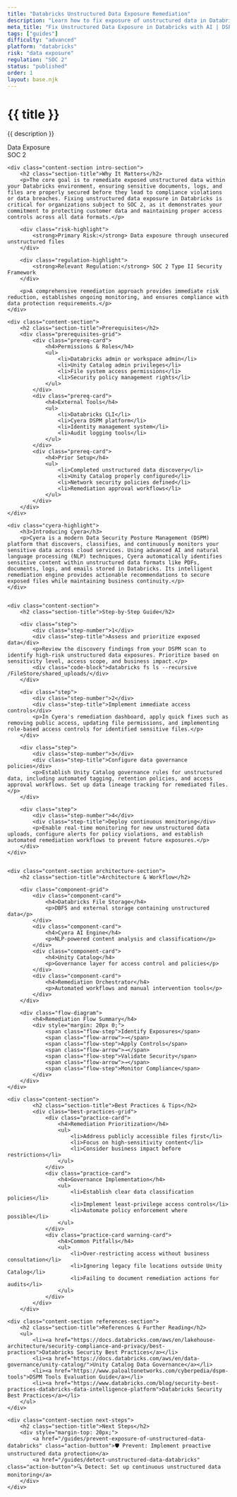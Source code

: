 ```yaml
---
title: "Databricks Unstructured Data Exposure Remediation"
description: "Learn how to fix exposure of unstructured data in Databricks environments. Follow step-by-step guidance for SOC 2 compliance and data protection."
meta_title: "Fix Unstructured Data Exposure in Databricks with AI | DSPM Guide"
tags: ["guides"]
difficulty: "advanced"
platform: "databricks"
risk: "data exposure"
regulation: "SOC 2"
status: "published"
order: 1
layout: base.njk
---
```


<div class="container">
    <div class="header">
        <h1>{{ title }}</h1>
        <p>{{ description }}</p>
        <div class="badge">Data Exposure</div>
        <div class="badge regulation">SOC 2</div>
    </div>

    <div class="content-section intro-section">
        <h2 class="section-title">Why It Matters</h2>
        <p>The core goal is to remediate exposed unstructured data within your Databricks environment, ensuring sensitive documents, logs, and files are properly secured before they lead to compliance violations or data breaches. Fixing unstructured data exposure in Databricks is critical for organizations subject to SOC 2, as it demonstrates your commitment to protecting customer data and maintaining proper access controls across all data formats.</p>
        
        <div class="risk-highlight">
            <strong>Primary Risk:</strong> Data exposure through unsecured unstructured files
        </div>
        
        <div class="regulation-highlight">
            <strong>Relevant Regulation:</strong> SOC 2 Type II Security Framework
        </div>
        
        <p>A comprehensive remediation approach provides immediate risk reduction, establishes ongoing monitoring, and ensures compliance with data protection requirements.</p>
    </div>

    <div class="content-section">
        <h2 class="section-title">Prerequisites</h2>
        <div class="prerequisites-grid">
            <div class="prereq-card">
                <h4>Permissions & Roles</h4>
                <ul>
                    <li>Databricks admin or workspace admin</li>
                    <li>Unity Catalog admin privileges</li>
                    <li>File system access permissions</li>
                    <li>Security policy management rights</li>
                </ul>
            </div>
            <div class="prereq-card">
                <h4>External Tools</h4>
                <ul>
                    <li>Databricks CLI</li>
                    <li>Cyera DSPM platform</li>
                    <li>Identity management system</li>
                    <li>Audit logging tools</li>
                </ul>
            </div>
            <div class="prereq-card">
                <h4>Prior Setup</h4>
                <ul>
                    <li>Completed unstructured data discovery</li>
                    <li>Unity Catalog properly configured</li>
                    <li>Network security policies defined</li>
                    <li>Remediation approval workflows</li>
                </ul>
            </div>
        </div>
    </div>
	
    <div class="cyera-highlight">
        <h3>Introducing Cyera</h3>
        <p>Cyera is a modern Data Security Posture Management (DSPM) platform that discovers, classifies, and continuously monitors your sensitive data across cloud services. Using advanced AI and natural language processing (NLP) techniques, Cyera automatically identifies sensitive content within unstructured data formats like PDFs, documents, logs, and emails stored in Databricks. Its intelligent remediation engine provides actionable recommendations to secure exposed files while maintaining business continuity.</p>
    </div>
	

    <div class="content-section">
        <h2 class="section-title">Step-by-Step Guide</h2>
        
        <div class="step">
            <div class="step-number">1</div>
            <div class="step-title">Assess and prioritize exposed data</div>
            <p>Review the discovery findings from your DSPM scan to identify high-risk unstructured data exposures. Prioritize based on sensitivity level, access scope, and business impact.</p>
            <div class="code-block">databricks fs ls --recursive /FileStore/shared_uploads/</div>
        </div>

        <div class="step">
            <div class="step-number">2</div>
            <div class="step-title">Implement immediate access controls</div>
            <p>In Cyera's remediation dashboard, apply quick fixes such as removing public access, updating file permissions, and implementing role-based access controls for identified sensitive files.</p>
        </div>

        <div class="step">
            <div class="step-number">3</div>
            <div class="step-title">Configure data governance policies</div>
            <p>Establish Unity Catalog governance rules for unstructured data, including automated tagging, retention policies, and access approval workflows. Set up data lineage tracking for remediated files.</p>
        </div>

        <div class="step">
            <div class="step-number">4</div>
            <div class="step-title">Deploy continuous monitoring</div>
            <p>Enable real-time monitoring for new unstructured data uploads, configure alerts for policy violations, and establish automated remediation workflows to prevent future exposures.</p>
        </div>
    </div>


    <div class="content-section architecture-section">
        <h2 class="section-title">Architecture & Workflow</h2>
        
        <div class="component-grid">
            <div class="component-card">
                <h4>Databricks File Storage</h4>
                <p>DBFS and external storage containing unstructured data</p>
            </div>
            <div class="component-card">
                <h4>Cyera AI Engine</h4>
                <p>NLP-powered content analysis and classification</p>
            </div>
            <div class="component-card">
                <h4>Unity Catalog</h4>
                <p>Governance layer for access control and policies</p>
            </div>
            <div class="component-card">
                <h4>Remediation Orchestrator</h4>
                <p>Automated workflows and manual intervention tools</p>
            </div>
        </div>

        <div class="flow-diagram">
            <h4>Remediation Flow Summary</h4>
            <div style="margin: 20px 0;">
                <span class="flow-step">Identify Exposures</span>
                <span class="flow-arrow">→</span>
                <span class="flow-step">Apply Controls</span>
                <span class="flow-arrow">→</span>
                <span class="flow-step">Validate Security</span>
                <span class="flow-arrow">→</span>
                <span class="flow-step">Monitor Compliance</span>
            </div>
        </div>
    </div>

	<div class="content-section">
	        <h2 class="section-title">Best Practices & Tips</h2>
	        <div class="best-practices-grid">
	            <div class="practice-card">
	                <h4>Remediation Prioritization</h4>
	                <ul>
	                    <li>Address publicly accessible files first</li>
	                    <li>Focus on high-sensitivity content</li>
	                    <li>Consider business impact before restrictions</li>
	                </ul>
	            </div>
	            <div class="practice-card">
	                <h4>Governance Implementation</h4>
	                <ul>
	                    <li>Establish clear data classification policies</li>
	                    <li>Implement least-privilege access controls</li>
	                    <li>Automate policy enforcement where possible</li>
	                </ul>
	            </div>
	            <div class="practice-card warning-card">
	                <h4>Common Pitfalls</h4>
	                <ul>
	                    <li>Over-restricting access without business consultation</li>
	                    <li>Ignoring legacy file locations outside Unity Catalog</li>
	                    <li>Failing to document remediation actions for audits</li>
	                </ul>
	            </div>
	        </div>
	    </div>

    <div class="content-section references-section">
        <h2 class="section-title">References & Further Reading</h2>
        <ul>
            <li><a href="https://docs.databricks.com/aws/en/lakehouse-architecture/security-compliance-and-privacy/best-practices">Databricks Security Best Practices</a></li>
            <li><a href="https://docs.databricks.com/aws/en/data-governance/unity-catalog/">Unity Catalog Data Governance</a></li>
            <li><a href="https://www.paloaltonetworks.com/cyberpedia/dspm-tools">DSPM Tools Evaluation Guide</a></li>
            <li><a href="https://www.databricks.com/blog/security-best-practices-databricks-data-intelligence-platform">Databricks Security Best Practices</a></li>
        </ul>
    </div>

    <div class="content-section next-steps">
        <h2 class="section-title">Next Steps</h2>
        <div style="margin-top: 20px;">
            <a href="/guides/prevent-exposure-of-unstructured-data-databricks" class="action-button">🛡️ Prevent: Implement proactive unstructured data protection</a>
            <a href="/guides/detect-unstructured-data-databricks" class="action-button">🔍 Detect: Set up continuous unstructured data monitoring</a>
        </div>
    </div>
</div>